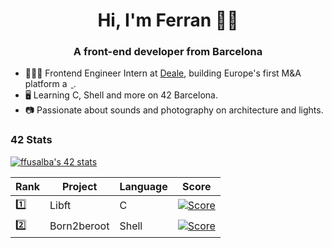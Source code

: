 <h1 align="center">Hi, I'm Ferran 🤙🏻</h1>
<h3 align="center">A front-end developer from Barcelona</h3>

- 👨🏻‍💻 Frontend Engineer Intern at [Deale](https://deale.es/), building Europe's first M&A platform <a href="https://angular.io" target="_blank" rel="noreferrer"> <img src="https://angular.io/assets/images/logos/angular/angular.svg" alt="angular" width="14" height="14"/> </a>.
- 🖥 Learning C, Shell and more on 42 Barcelona.
- 📷 Passionate about sounds and photography on architecture and lights.

### 42 Stats
[![ffusalba's 42 stats](https://badge42.herokuapp.com/api/stats/ffusalba?privacyEmail=true)](https://github.com/JaeSeoKim/badge42)

| Rank        | Project       | Language | Score                                                                          |
| ----------- | -----------   | -------- | ------------------------------------------------------------------------------ |
| 1️⃣          | Libft         | C        | [![Score](https://badge42.herokuapp.com/api/project/ffusalba/Libft)]()         |
| 2️⃣          | Born2beroot   | Shell    | [![Score](https://badge42.herokuapp.com/api/project/ffusalba/Born2beroot)]()   |